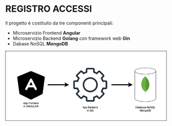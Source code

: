 # REGISTRO ACCESSI

Il progetto è costituito da tre componenti principali:

- Microservizio Frontend **Angular**
- Microservizio Backend **Golang** con framework web **Gin**
- Dabase NoSQL **MongoDB**

![Architettura del progetto](./progetto-tirocinio.drawio.png)
